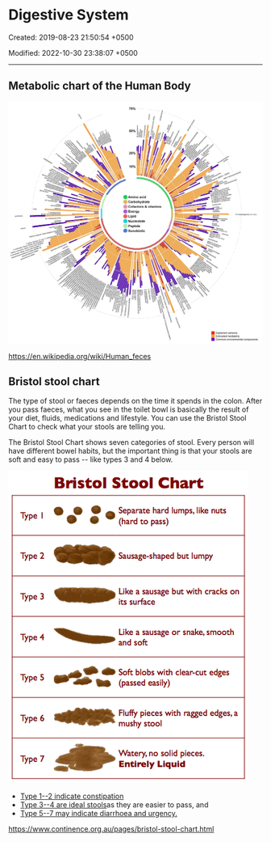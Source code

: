 # Digestive System

Created: 2019-08-23 21:50:54 +0500

Modified: 2022-10-30 23:38:07 +0500

---

## Metabolic chart of the Human Body

![image](media/Digestive-System-image1.jpg)

<https://en.wikipedia.org/wiki/Human_feces>

## Bristol stool chart

The type of stool or faeces depends on the time it spends in the colon. After you pass faeces, what you see in the toilet bowl is basically the result of your diet, fluids, medications and lifestyle. You can use the Bristol Stool Chart to check what your stools are telling you.

The Bristol Stool Chart shows seven categories of stool. Every person will have different bowel habits, but the important thing is that your stools are soft and easy to pass -- like types 3 and 4 below.

![image](media/Digestive-System-image2.gif)
-   [Type 1--2 indicate constipation](https://www.continence.org.au/pages/constipation.html)
-   [Type 3--4 are ideal stools](https://www.continence.org.au/pages/about-your-bowel.html)as they are easier to pass, and
-   [Type 5--7 may indicate diarrhoea and urgency.](https://www.continence.org.au/pages/diarrhoea.html)

<https://www.continence.org.au/pages/bristol-stool-chart.html>
